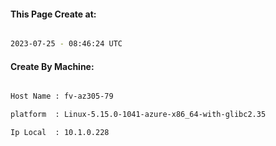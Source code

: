 
   
#### This Page Create at:

```bash

2023-07-25 - 08:46:24 UTC

```

#### Create By Machine:

```bash

Host Name : fv-az305-79

platform  : Linux-5.15.0-1041-azure-x86_64-with-glibc2.35

Ip Local  : 10.1.0.228

```

